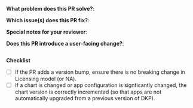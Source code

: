 **What problem does this PR solve?**:


**Which issue(s) does this PR fix?**:
<!-- Add a link to the JIRA issue below-->


**Special notes for your reviewer**:
<!--
Use this to provide any additional information to the reviewers.
This may include:
- Manual testing steps.
- Best way to review the PR.
- Where the author wants the most review attention on.
- etc.
-->


**Does this PR introduce a user-facing change?**:
<!--
If yes, add a message in the 'release-note' block below.
If this PR fixes a COPS ticket, include it after the note like: "CLI: Some bug fix. (COPS-xxxx)"
-->
```release-note

```

**Checklist**
<!--
For example, If a chart changes license from say Apache License to GNU AFFERO GENERAL PUBLIC LICENSE then
that would have legal repercussions (as we ship helm charts, image bundles for airgapped etc.,) and multiple
parties (Like Product, Legal for example) need to be notified when such a change happens.
-->

- [ ] If the PR adds a version bump, ensure there is no breaking change in Licensing model (or NA).
- [ ] If a chart is changed or app configuration is signficantly changed, the chart version is correctly incremented (so that apps are not automatically upgraded from a previous version of DKP).
